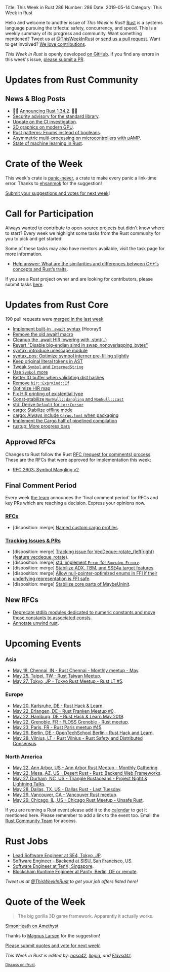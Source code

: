 Title: This Week in Rust 286
Number: 286
Date: 2019-05-14
Category: This Week in Rust

Hello and welcome to another issue of *This Week in Rust*!
[Rust](http://rust-lang.org) is a systems language pursuing the trifecta: safety, concurrency, and speed.
This is a weekly summary of its progress and community.
Want something mentioned? Tweet us at [@ThisWeekInRust](https://twitter.com/ThisWeekInRust) or [send us a pull request](https://github.com/cmr/this-week-in-rust).
Want to get involved? [We love contributions](https://github.com/rust-lang/rust/blob/master/CONTRIBUTING.md).

*This Week in Rust* is openly developed [on GitHub](https://github.com/cmr/this-week-in-rust).
If you find any errors in this week's issue, [please submit a PR](https://github.com/cmr/this-week-in-rust/pulls).

# Updates from Rust Community

## News & Blog Posts

* 🎈🎉 [Announcing Rust 1.34.2](https://blog.rust-lang.org/2019/05/14/Rust-1.34.2.html). 🎉🎈
* [Security advisory for the standard library](https://blog.rust-lang.org/2019/05/13/Security-advisory.html).
* [Update on the CI investigation](https://internals.rust-lang.org/t/update-on-the-ci-investigation/10056).
* [2D graphics on modern GPU](https://raphlinus.github.io/rust/graphics/gpu/2019/05/08/modern-2d.html).
* [Rust patterns: Enums instead of booleans](http://blakesmith.me/2019/05/07/rust-patterns-enums-instead-of-booleans.html).
* [Asymmetric multi-processing on microcontrollers with μAMP](https://blog.japaric.io/microamp/).
* [State of machine learning in Rust](https://ehsanmkermani.com/2019/05/13/state-of-machine-learning-in-rust/).

# Crate of the Week

This week's crate is [panic-never](https://github.com/japaric/panic-never), a crate to make every panic a link-time error. Thanks to [ehsanmok](https://users.rust-lang.org/t/crate-of-the-week/2704/544) for the suggestion!

[Submit your suggestions and votes for next week][submit_crate]!

[submit_crate]: https://users.rust-lang.org/t/crate-of-the-week/2704

# Call for Participation

Always wanted to contribute to open-source projects but didn't know where to start?
Every week we highlight some tasks from the Rust community for you to pick and get started!

Some of these tasks may also have mentors available, visit the task page for more information.

* [Help answer: What are the similarities and differences between C++'s concepts and Rust’s traits](https://users.rust-lang.org/t/twir-call-for-participation/4821/242).

If you are a Rust project owner and are looking for contributors, please submit tasks [here][guidelines].

[guidelines]: https://users.rust-lang.org/t/twir-call-for-participation/4821

# Updates from Rust Core

190 pull requests were [merged in the last week][merged]

[merged]: https://github.com/search?q=is%3Apr+org%3Arust-lang+is%3Amerged+merged%3A2019-05-06..2019-05-13

* [Implement built-in `.await` syntax](https://github.com/rust-lang/rust/pull/60586) (Hooray!)
* [Remove the old await! macro](https://github.com/rust-lang/rust/pull/60675)
* [Cleanup the .await HIR lowering with .stmt(..)](https://github.com/rust-lang/rust/pull/60733)
* [Revert "Disable big-endian simd in swap_nonoverlapping_bytes"](https://github.com/rust-lang/rust/pull/60588)
* [syntax: introduce unescape module](https://github.com/rust-lang/rust/pull/60261)
* [syntax_pos: Optimize symbol interner pre-filling slightly](https://github.com/rust-lang/rust/pull/60700)
* [Keep original literal tokens in AST](https://github.com/rust-lang/rust/pull/60679)
* [Tweak `Symbol` and `InternedString`](https://github.com/rust-lang/rust/pull/60659)
* [Use `Symbol` more](https://github.com/rust-lang/rust/pull/60630)
* [Better IO buffer when validating dist hashes](https://github.com/rust-lang/rustup.rs/pull/1845)
* [Remove `hir::ExprKind::If`](https://github.com/rust-lang/rust/pull/59288)
* [Optimize HIR map](https://github.com/rust-lang/rust/pull/60246)
* [Fix HIR printing of existential type](https://github.com/rust-lang/rust/pull/60694)
* [Const-stabilize `NonNull::dangling` and `NonNull::cast`](https://github.com/rust-lang/rust/pull/60244)
* [std: Derive `Default` for `io::Cursor`](https://github.com/rust-lang/rust/pull/60234)
* [cargo: Stabilize offline mode](https://github.com/rust-lang/cargo/pull/6934)
* [cargo: Always include `Cargo.toml` when packaging](https://github.com/rust-lang/cargo/pull/6925)
* [Implement the Cargo half of pipelined compilation](https://github.com/rust-lang/cargo/pull/6883)
* [rustup: More progress bars](https://github.com/rust-lang/rustup.rs/pull/1842)

## Approved RFCs

Changes to Rust follow the Rust [RFC (request for comments)
process](https://github.com/rust-lang/rfcs#rust-rfcs). These
are the RFCs that were approved for implementation this week:

* [RFC 2603: Symbol Mangling v2](https://github.com/rust-lang/rfcs/pull/2603).

## Final Comment Period

Every week [the team](https://www.rust-lang.org/team.html) announces the
'final comment period' for RFCs and key PRs which are reaching a
decision. Express your opinions now.

### [RFCs](https://github.com/rust-lang/rfcs/labels/final-comment-period)

* [disposition: merge] [Named custom cargo profiles](https://github.com/rust-lang/rfcs/pull/2678).

### [Tracking Issues & PRs](https://github.com/rust-lang/rust/labels/final-comment-period)

* [disposition: merge] [Tracking issue for VecDeque::rotate_{left|right} (feature vecdeque_rotate)](https://github.com/rust-lang/rust/issues/56686).
* [disposition: merge] [std: implement `Error` for `Box<dyn Error>`](https://github.com/rust-lang/rust/pull/58974).
* [disposition: merge] [Stabilize ADX, TBM, and SSE4a target features](https://github.com/rust-lang/rust/pull/60109).
* [disposition: merge] [Allow null-pointer-optimized enums in FFI if their underlying representation is FFI safe](https://github.com/rust-lang/rust/pull/60300).
* [disposition: merge] [Stabilize core parts of MaybeUninit](https://github.com/rust-lang/rust/pull/60445).

## New RFCs

* [Deprecate stdlib modules dedicated to numeric constants and move those constants to associated consts](https://github.com/rust-lang/rfcs/pull/2700).
* [Annotate unwind rust](https://github.com/rust-lang/rfcs/pull/2699).

# Upcoming Events

### Asia

* [May 18. Chennai, IN - Rust Chennai - Monthly meetup - May](https://www.meetup.com/mad-rs/events/261443876/).
* [May 25. Taipei, TW - Rust Taiwan Meetup](https://www.facebook.com/events/381254712479005/).
* [May 27. Tokyo, JP - Tokyo Rust Meetup - Rust LT #5](https://rust.connpass.com/event/129406/).

### Europe

* [May 20. Karlsruhe, DE - Rust Hack & Learn](https://www.meetup.com/Rust-Hack-Learn-Karlsruhe/events/261106439/).
* [May 22. Erlangen, DE - Rust Franken Meetup #0](https://www.meetup.com/Rust-NERF/events/261101152/).
* [May 22. Hamburg, DE - Rust Hack & Learn May 2019](https://www.meetup.com/Rust-Meetup-Hamburg/events/260454690/).
* [May 22. Grenoble, FR - FLOSS Grenoble - Rust meetup](https://www.meetup.com/FLOSS-Grenoble/events/261250845/).
* [May 23. Paris, FR - Rust Paris meetup #45](https://www.meetup.com/Rust-Paris/events/260925527/).
* [May 29. Berlin, DE - OpenTechSchool Berlin - Rust Hack and Learn](https://www.meetup.com/opentechschool-berlin/events/gkkttqyzhbmc/).
* [May 28. Vilnius, LT - Rust Vilnius - Rust Safety and Distributed Consensus](https://www.meetup.com/Rust-in-Vilnius/events/260937510/).

### North America

* [May 22. Ann Arbor, US - Ann Arbor Rust Meetup - Monthly Gathering](https://www.meetup.com/Ann-Arbor-Rust-Meetup/events/vsncvqyzhbdc/).
* [May 22. Mesa, AZ, US - Desert Rust - Rust: Backend Web Frameworks](https://www.meetup.com/Desert-Rustaceans/events/mkwgvqyzhbdc/).
* [May 27. Durham, NC, US - Triangle Rustaceans - Project Night & Lightning Talks](https://www.meetup.com/triangle-rustaceans/events/mfglwpyzhbkc/).
* [May 28. Dallas, TX, US - Dallas Rust - Last Tuesday](https://www.meetup.com/Dallas-Rust/events/zfgwzmyzhblc/).
* [May 29. Vancouver, CA - Vancouver Rust meetup](https://www.meetup.com/Vancouver-Rust/events/fzqqwqyzhbmc/).
* [May 29. Chicago, IL, US - Chicago Rust Meetup - Unsafe Rust](https://www.meetup.com/Chicago-Rust-Meetup/events/260918979).

If you are running a Rust event please add it to the [calendar] to get
it mentioned here. Please remember to add a link to the event too.
Email the [Rust Community Team][community] for access.

[calendar]: https://www.google.com/calendar/embed?src=apd9vmbc22egenmtu5l6c5jbfc%40group.calendar.google.com
[community]: mailto:community-team@rust-lang.org

# Rust Jobs

* [Lead Software Engineer at SE4, Tokyo, JP](https://www.linkedin.com/jobs/cap/view/1162802661/).
* [Software Engineer - Backend at SISU, San Francisco, US](https://sisu.ai/careers/?gh_jid=4057600002).
* [Software Engineer at TenX, Singapore](https://tenx.workable.com/jobs/689264).
* [Blockchain Runtime Engineer at Parity, Berlin, DE or remote](https://www.parity.io/jobs/#berlin-blockchain-runtime-engineer).

*Tweet us at [@ThisWeekInRust](https://twitter.com/ThisWeekInRust) to get your job offers listed here!*

# Quote of the Week

> The big gorilla 3D game framework. Apparently it actually works.

[SimonHeath on Amethyst](https://wiki.alopex.li/AGuideToRustGraphicsLibraries2019)

Thanks to [Magnus Larsen](https://users.rust-lang.org/t/twir-quote-of-the-week/328/640) for the suggestion!

[Please submit quotes and vote for next week!](https://users.rust-lang.org/t/twir-quote-of-the-week/328)

*This Week in Rust is edited by: [nasa42](https://github.com/nasa42), [llogiq](https://github.com/llogiq), and [Flavsditz](https://github.com/Flavsditz).*

<small>[Discuss on r/rust]().</small>
